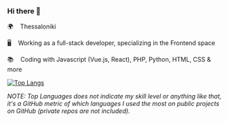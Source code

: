 ### Hi there 👋

🌍 &nbsp;&nbsp; Thessaloniki      

🖥️ &nbsp;&nbsp; Working as a full-stack developer, specializing in the Frontend space      

📚 &nbsp;&nbsp; Coding with Javascript (Vue.js, React), PHP, Python, HTML, CSS & more     

[![Top Langs](https://github-readme-stats.vercel.app/api/top-langs/?username=siderisng&count_private=true&include_all_commits=true&show_icons=true&theme=bear&layout=compact&langs_count=7)](https://github.com/anuraghazra/github-readme-stats)

_NOTE: Top Languages does not indicate my skill level or anything like that, it's a GitHub metric of which languages I used the most on public projects on GitHub (private repos are not included)._

